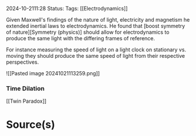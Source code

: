 2024-10-2111:28
Status: 
Tags: [[Electrodynamics]]

Given Maxwell's findings of the nature of light, electricity and magnetism he extended inertial laws to electrodynamics. He found that [boost symmetry of nature][Symmetry (physics)] should allow for electrodynamics to produce the same light with the differing frames of reference. 

For instance measuring the speed of light on a light clock on stationary vs. moving they should produce the same speed of light from their respective perspectives. 

![[Pasted image 20241021113259.png]]

### Time Dilation 
[[Twin Paradox]]




# Source(s)